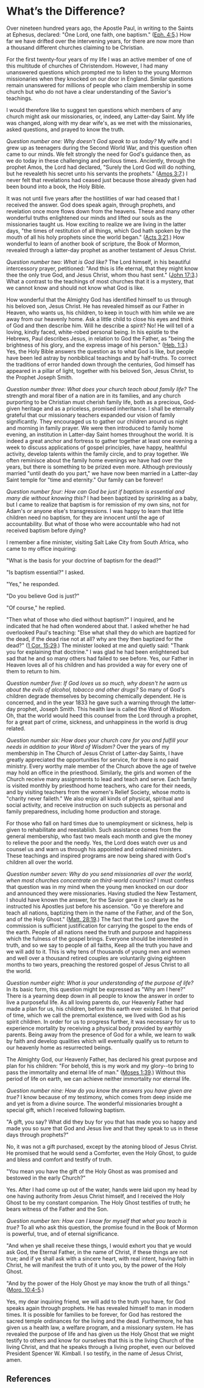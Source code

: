 # What’s the Difference?

Over nineteen hundred years ago, the Apostle Paul, in writing to the Saints at
Ephesus, declared: "One Lord, one faith, one baptism." ([Eph.
4:5](/scriptures/nt/eph/4.5?lang=eng#4).) How far we have drifted over the
intervening years, for there are now more than a thousand different churches
claiming to be Christian.

For the first twenty-four years of my life I was an active member of one of
this multitude of churches of Christendom. However, I had many unanswered
questions which prompted me to listen to the young Mormon missionaries when
they knocked on our door in England. Similar questions remain unanswered for
millions of people who claim membership in some church but who do not have a
clear understanding of the Savior's teachings.

I would therefore like to suggest ten questions which members of any church
might ask our missionaries, or, indeed, any Latter-day Saint. My life was
changed, along with my dear wife's, as we met with the missionaries, asked
questions, and prayed to know the truth.

_Question number one: Why doesn't God speak to us today?_ My wife and I grew
up as teenagers during the Second World War, and this question often came to
our minds. We felt strongly the need for God's guidance then, as we do today
in these challenging and perilous times. Anciently, through the prophet Amos,
the Lord had declared, "Surely the Lord God will do nothing, but he revealeth
his secret unto his servants the prophets." ([Amos
3:7](/scriptures/ot/amos/3.7?lang=eng#6).) I never felt that revelations had
ceased just because those already given had been bound into a book, the Holy
Bible.

It was not until five years after the hostilities of war had ceased that I
received the answer. God does speak again, through prophets, and revelation
once more flows down from the heavens. These and many other wonderful truths
enlightened our minds and lifted our souls as the missionaries taught us. How
exciting to realize we are living in the latter days, "the times of
restitution of all things, which God hath spoken by the mouth of all his holy
prophets since the world began." ([Acts
3:21](/scriptures/nt/acts/3.21?lang=eng#20).) How wonderful to learn of
another book of scripture, the Book of Mormon, revealed through a latter-day
prophet as another testament of Jesus Christ.

_Question number two: What is God like?_ The Lord himself, in his beautiful
intercessory prayer, petitioned: "And this is life eternal, that they might
know thee the only true God, and Jesus Christ, whom thou hast sent." ([John
17:3](/scriptures/nt/john/17.3?lang=eng#2).) What a contrast to the teachings
of most churches that it is a mystery, that we cannot know and should not know
what God is like.

How wonderful that the Almighty God has identified himself to us through his
beloved son, Jesus Christ. He has revealed himself as our Father in Heaven,
who wants us, his children, to keep in touch with him while we are away from
our heavenly home. Ask a little child to close his eyes and think of God and
then describe him. Will he describe a spirit? No! He will tell of a loving,
kindly faced, white-robed personal being. In his epistle to the Hebrews, Paul
describes Jesus, in relation to God the Father, as "being the brightness of
his glory, and the express image of his person." ([Heb.
1:3](/scriptures/nt/heb/1.3?lang=eng#2).) Yes, the Holy Bible answers the
question as to what God is like, but people have been led astray by
nonbiblical teachings and by half-truths. To correct the traditions of error
handed down through the centuries, God himself has appeared in a pillar of
light, together with his beloved Son, Jesus Christ, to the Prophet Joseph
Smith.

_Question number three: What does your church teach about family life?_ The
strength and moral fiber of a nation are in its families, and any church
purporting to be Christian must cherish family life, both as a precious, God-
given heritage and as a priceless, promised inheritance. I shall be eternally
grateful that our missionary teachers expanded our vision of family
significantly. They encouraged us to gather our children around us night and
morning in family prayer. We were then introduced to family home evening, an
institution in Latter-day Saint homes throughout the world. It is indeed a
great anchor and fortress to gather together at least one evening a week to
discuss applications of gospel principles, have happy, healthful activity,
develop talents within the family circle, and to pray together. We often
reminisce about the family home evenings we have had over the years, but there
is something to be prized even more. Although previously married "until death
do you part," we have now been married in a Latter-day Saint temple for "time
and eternity." Our family can be forever!

_Question number four: How can God be just if baptism is essential and many
die without knowing this?_ I had been baptized by sprinkling as a baby, but I
came to realize that baptism is for remission of my own sins, not for Adam's
or anyone else's transgressions. I was happy to learn that little children
need no baptism, for they are innocent until the age of accountability. But
what of those who were accountable who had not received baptism before dying?

I remember a fine minister, visiting Salt Lake City from South Africa, who
came to my office inquiring:

"What is the basis for your doctrine of baptism for the dead?"

"Is baptism essential?" I asked.

"Yes," he responded.

"Do you believe God is just?"

"Of course," he replied.

"Then what of those who died without baptism?" I inquired, and he indicated
that he had often wondered about that. I asked whether he had overlooked
Paul's teaching: "Else what shall they do which are baptized for the dead, if
the dead rise not at all? why are they then baptized for the dead?" ([1 Cor.
15:29](/scriptures/nt/1-cor/15.29?lang=eng#28).) The minister looked at me and
quietly said: "Thank you for explaining that doctrine." I was glad he had been
enlightened but sad that he and so many others had failed to see before. Yes,
our Father in Heaven loves all of his children and has provided a way for
every one of them to return to him.

_Question number five: If God loves us so much, why doesn't he warn us about
the evils of alcohol, tobacco and other drugs?_ So many of God's children
degrade themselves by becoming chemically dependent. He is concerned, and in
the year 1833 he gave such a warning through the latter-day prophet, Joseph
Smith. This health law is called the Word of Wisdom. Oh, that the world would
heed this counsel from the Lord through a prophet, for a great part of crime,
sickness, and unhappiness in the world is drug related.

_Question number six: How does your church care for you and fulfill your needs
in addition to your Word of Wisdom?_ Over the years of my membership in The
Church of Jesus Christ of Latter-day Saints, I have greatly appreciated the
opportunities for service, for there is no paid ministry. Every worthy male
member of the Church above the age of twelve may hold an office in the
priesthood. Similarly, the girls and women of the Church receive many
assignments to lead and teach and serve. Each family is visited monthly by
priesthood home teachers, who care for their needs, and by visiting teachers
from the women's Relief Society, whose motto is "charity never faileth." We
also enjoy all kinds of physical, spiritual and social activity, and receive
instruction on such subjects as personal and family preparedness, including
home production and storage.

For those who fall on hard times due to unemployment or sickness, help is
given to rehabilitate and reestablish. Such assistance comes from the general
membership, who fast two meals each month and give the money to relieve the
poor and the needy. Yes, the Lord does watch over us and counsel us and warn
us through his appointed and ordained ministers. These teachings and inspired
programs are now being shared with God's children all over the world.

_Question number seven: Why do you send missionaries all over the world, when
most churches concentrate on third-world countries?_ I must confess that
question was in my mind when the young men knocked on our door and announced
they were missionaries. Having studied the New Testament, I should have known
the answer, for the Savior gave it so clearly as he instructed his Apostles
just before his ascension. "Go ye therefore and teach all nations, baptizing
them in the name of the Father, and of the Son, and of the Holy Ghost."
([Matt. 28:19](/scriptures/nt/matt/28.19?lang=eng#18).) The fact that the Lord
gave the commission is sufficient justification for carrying the gospel to the
ends of the earth. People of all nations need the truth and purpose and
happiness which the fulness of the gospel brings. Everyone should be
interested in truth, and so we say to people of all faiths, Keep all the truth
you have and we will add to it. This is why tens of thousands of young men and
women and well over a thousand retired couples are voluntarily giving eighteen
months to two years, preaching the restored gospel of Jesus Christ to all the
world.

_Question number eight: What is your understanding of the purpose of life?_ In
its basic form, this question might be expressed as "Why am I here?" There is
a yearning deep down in all people to know the answer in order to live a
purposeful life. As all loving parents do, our Heavenly Father had made a plan
for us, his children, before this earth ever existed. In that period of time,
which we call the premortal existence, we lived with God as his spirit
children. In order for us to progress further, it was necessary for us to
experience mortality by receiving a physical body provided by earthly parents.
Being away from the presence of God for a while, we learn to walk by faith and
develop qualities which will eventually qualify us to return to our heavenly
home as resurrected beings.

The Almighty God, our Heavenly Father, has declared his great purpose and plan
for his children: "For behold, this is my work and my glory--to bring to pass
the immortality and eternal life of man." ([Moses
1:39](/scriptures/pgp/moses/1.39?lang=eng#38).) Without this period of life on
earth, we can achieve neither immortality nor eternal life.

_Question number nine: How do you know the answers you have given are true?_ I
know because of my testimony, which comes from deep inside me and yet is from
a divine source. The wonderful missionaries brought a special gift, which I
received following baptism.

"A gift, you say? What did they buy for you that has made you so happy and
made you so sure that God and Jesus live and that they speak to us in these
days through prophets?"

No, it was not a gift purchased, except by the atoning blood of Jesus Christ.
He promised that he would send a Comforter, even the Holy Ghost, to guide and
bless and comfort and testify of truth.

"You mean you have the gift of the Holy Ghost as was promised and bestowed in
the early Church?"

Yes. After I had come up out of the water, hands were laid upon my head by one
having authority from Jesus Christ himself, and I received the Holy Ghost to
be my constant companion. The Holy Ghost testifies of truth; he bears witness
of the Father and the Son.

_Question number ten: How can I know for myself that what you teach is true?_
To all who ask this question, the promise found in the Book of Mormon is
powerful, true, and of eternal significance.

"And when ye shall receive these things, I would exhort you that ye would ask
God, the Eternal Father, in the name of Christ, if these things are not true;
and if ye shall ask with a sincere heart, with real intent, having faith in
Christ, he will manifest the truth of it unto you, by the power of the Holy
Ghost.

"And by the power of the Holy Ghost ye may know the truth of all things."
([Moro. 10:4-5](/scriptures/bofm/moro/10.4-5?lang=eng#3).)

Yes, my dear inquiring friend, we will add to the truth you have, for God
speaks again through prophets. He has revealed himself to man in modern times.
It is possible for families to be forever, for God has restored the sacred
temple ordinances for the living and the dead. Furthermore, he has given us a
health law, a welfare program, and a missionary system. He has revealed the
purpose of life and has given us the Holy Ghost that we might testify to
others and know for ourselves that this is the living Church of the living
Christ, and that he speaks through a living prophet, even our beloved
President Spencer W. Kimball. I so testify, in the name of Jesus Christ, amen.

## References

